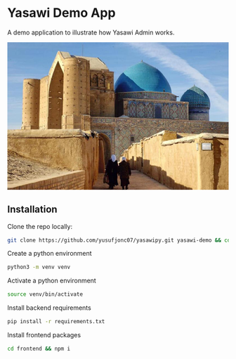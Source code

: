 # Yasawi Demo App

A demo application to illustrate how Yasawi Admin works.

![Xoja Ahmad Yassaviy Maqbarasi](./maqbara.png)

## Installation

Clone the repo locally:

```sh
git clone https://github.com/yusufjonc07/yasawipy.git yasawi-demo && cd yasawi-demo
```

Create a python environment

```sh
python3 -m venv venv
```

Activate a python environment

```sh
source venv/bin/activate
```


Install backend requirements

```sh
pip install -r requirements.txt
```

Install frontend packages

```sh
cd frontend && npm i
```

